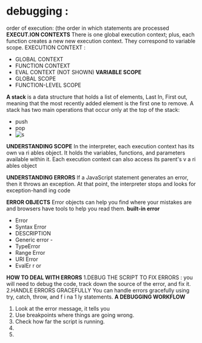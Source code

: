 # debugging : 
order of execution: (the order in which statements are processed
**EXECUT.ION CONTEXTS**
There is one global execution context; plus, each function creates a new new execution context. They correspond to variable scope. 
EXECUTION CONTEXT :
* GLOBAL CONTEXT
* FUNCTION CONTEXT
* EVAL CONTEXT (NOT SHOWN) 
**VARIABLE SCOPE**
* GLOBAL SCOPE
* FUNCTION-LEVEL SCOPE

**A stack** is a data structure that holds a list of elements,
Last In, First out, meaning that the most recently added element is the first one to remove.
 A stack has two main operations that occur only at the top of the stack: 
 * push 
 *  pop
 *  ![s](https://i.stack.imgur.com/xAQPR.png)

**UNDERSTANDING 
SCOPE**
In the interpreter, each execution context has its own va ri ables object. 
It holds the variables, functions, and parameters available within it. 
Each execution context can also access its parent's v a ri ables object

**UNDERSTANDING ERRORS**
If a JavaScript statement generates an error, then it throws an exception. 
At that point, the interpreter stops and looks for exception-handl ing code

**ERROR OBJECTS**
Error objects can help you find where your mistakes are 
and browsers have tools to help you read them. 
**built-in error**
* Error 
* Syntax Error 
* DESCRIPTION 
* Generic error -
* TypeError 
* Range Error 
* URI Error 
* EvalEr r or 

**HOW TO DEAL WITH ERRORS**
1.DEBUG THE SCRIPT TO FIX ERRORS : you will need to 
debug the code, track down the source of the error, 
and fix it. 
2.HANDLE ERRORS GRACEFULLY 
You can handle errors gracefully using try, catch, 
throw, and f i na 1 ly statements.
**A DEBUGGING 
WORKFLOW**
1. Look at the error message, it tells you
2. Use breakpoints where things are going wrong. 
3.  Check how far the script is running. 
4.  
5. 
